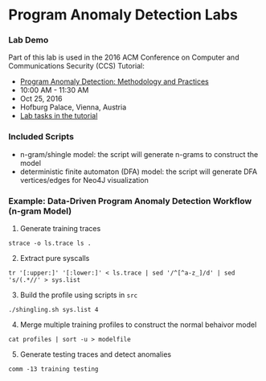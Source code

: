 # Program Anomaly Detection Labs

### Lab Demo

Part of this lab is used in the 2016 ACM Conference on Computer and Communications Security (CCS) Tutorial:

* [Program Anomaly Detection: Methodology and Practices](https://www.sigsac.org/ccs/CCS2016/tutorials/#anomaly)
 * 10:00 AM - 11:30 AM
 * Oct 25, 2016
 * Hofburg Palace, Vienna, Austria
 * [Lab tasks in the tutorial](https://github.com/subbyte/padlabs/blob/master/src/ccs2016.tut01.md)

### Included Scripts

* n-gram/shingle model: the script will generate n-grams to construct the model
* deterministic finite automaton (DFA) model: the script will generate DFA vertices/edges for Neo4J visualization

### Example: Data-Driven Program Anomaly Detection Workflow (n-gram Model)

1. Generate training traces
 ```
 strace -o ls.trace ls .
 ```

2. Extract pure syscalls
 ```
 tr '[:upper:]' '[:lower:]' < ls.trace | sed '/^[^a-z_]/d' | sed 's/(.*//' > sys.list
 ```

3. Build the profile using scripts in `src`
 ```
 ./shingling.sh sys.list 4
 ```

4. Merge multiple training profiles to construct the normal behaivor model
 ```
 cat profiles | sort -u > modelfile
 ```
 
5. Generate testing traces and detect anomalies
 ```
 comm -13 training testing
 ```
